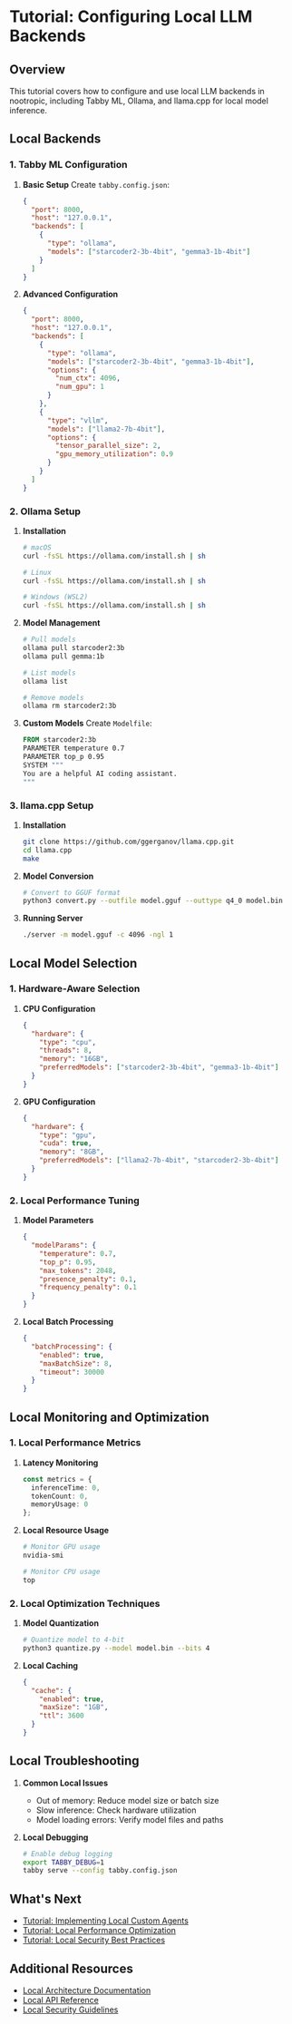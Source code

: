 # Tutorial: Configuring Local LLM Backends

## Overview

This tutorial covers how to configure and use local LLM backends in nootropic, including Tabby ML, Ollama, and llama.cpp for local model inference.

## Local Backends

### 1. Tabby ML Configuration

1. **Basic Setup**
   Create `tabby.config.json`:
   ```json
   {
     "port": 8000,
     "host": "127.0.0.1",
     "backends": [
       {
         "type": "ollama",
         "models": ["starcoder2-3b-4bit", "gemma3-1b-4bit"]
       }
     ]
   }
   ```

2. **Advanced Configuration**
   ```json
   {
     "port": 8000,
     "host": "127.0.0.1",
     "backends": [
       {
         "type": "ollama",
         "models": ["starcoder2-3b-4bit", "gemma3-1b-4bit"],
         "options": {
           "num_ctx": 4096,
           "num_gpu": 1
         }
       },
       {
         "type": "vllm",
         "models": ["llama2-7b-4bit"],
         "options": {
           "tensor_parallel_size": 2,
           "gpu_memory_utilization": 0.9
         }
       }
     ]
   }
   ```

### 2. Ollama Setup

1. **Installation**
   ```bash
   # macOS
   curl -fsSL https://ollama.com/install.sh | sh

   # Linux
   curl -fsSL https://ollama.com/install.sh | sh

   # Windows (WSL2)
   curl -fsSL https://ollama.com/install.sh | sh
   ```

2. **Model Management**
   ```bash
   # Pull models
   ollama pull starcoder2:3b
   ollama pull gemma:1b

   # List models
   ollama list

   # Remove models
   ollama rm starcoder2:3b
   ```

3. **Custom Models**
   Create `Modelfile`:
   ```dockerfile
   FROM starcoder2:3b
   PARAMETER temperature 0.7
   PARAMETER top_p 0.95
   SYSTEM """
   You are a helpful AI coding assistant.
   """
   ```

### 3. llama.cpp Setup

1. **Installation**
   ```bash
   git clone https://github.com/ggerganov/llama.cpp.git
   cd llama.cpp
   make
   ```

2. **Model Conversion**
   ```bash
   # Convert to GGUF format
   python3 convert.py --outfile model.gguf --outtype q4_0 model.bin
   ```

3. **Running Server**
   ```bash
   ./server -m model.gguf -c 4096 -ngl 1
   ```

## Local Model Selection

### 1. Hardware-Aware Selection

1. **CPU Configuration**
   ```json
   {
     "hardware": {
       "type": "cpu",
       "threads": 8,
       "memory": "16GB",
       "preferredModels": ["starcoder2-3b-4bit", "gemma3-1b-4bit"]
     }
   }
   ```

2. **GPU Configuration**
   ```json
   {
     "hardware": {
       "type": "gpu",
       "cuda": true,
       "memory": "8GB",
       "preferredModels": ["llama2-7b-4bit", "starcoder2-3b-4bit"]
     }
   }
   ```

### 2. Local Performance Tuning

1. **Model Parameters**
   ```json
   {
     "modelParams": {
       "temperature": 0.7,
       "top_p": 0.95,
       "max_tokens": 2048,
       "presence_penalty": 0.1,
       "frequency_penalty": 0.1
     }
   }
   ```

2. **Local Batch Processing**
   ```json
   {
     "batchProcessing": {
       "enabled": true,
       "maxBatchSize": 8,
       "timeout": 30000
     }
   }
   ```

## Local Monitoring and Optimization

### 1. Local Performance Metrics

1. **Latency Monitoring**
   ```typescript
   const metrics = {
     inferenceTime: 0,
     tokenCount: 0,
     memoryUsage: 0
   };
   ```

2. **Local Resource Usage**
   ```bash
   # Monitor GPU usage
   nvidia-smi

   # Monitor CPU usage
   top
   ```

### 2. Local Optimization Techniques

1. **Model Quantization**
   ```bash
   # Quantize model to 4-bit
   python3 quantize.py --model model.bin --bits 4
   ```

2. **Local Caching**
   ```json
   {
     "cache": {
       "enabled": true,
       "maxSize": "1GB",
       "ttl": 3600
     }
   }
   ```

## Local Troubleshooting

1. **Common Local Issues**
   - Out of memory: Reduce model size or batch size
   - Slow inference: Check hardware utilization
   - Model loading errors: Verify model files and paths

2. **Local Debugging**
   ```bash
   # Enable debug logging
   export TABBY_DEBUG=1
   tabby serve --config tabby.config.json
   ```

## What's Next

- [Tutorial: Implementing Local Custom Agents](tutorial_custom_agents.md)
- [Tutorial: Local Performance Optimization](tutorial_performance.md)
- [Tutorial: Local Security Best Practices](tutorial_security.md)

## Additional Resources

- [Local Architecture Documentation](../ARCHITECTURE.md)
- [Local API Reference](../API_REFERENCE.md)
- [Local Security Guidelines](../SECURITY.md) 